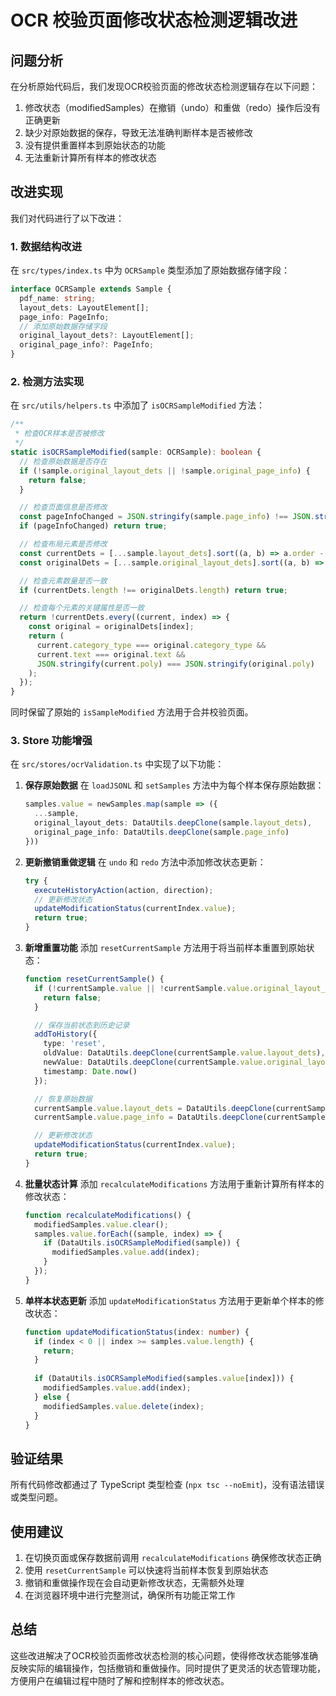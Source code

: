 # OCR 校验页面修改状态检测逻辑改进

## 问题分析

在分析原始代码后，我们发现OCR校验页面的修改状态检测逻辑存在以下问题：

1. 修改状态（modifiedSamples）在撤销（undo）和重做（redo）操作后没有正确更新
2. 缺少对原始数据的保存，导致无法准确判断样本是否被修改
3. 没有提供重置样本到原始状态的功能
4. 无法重新计算所有样本的修改状态

## 改进实现

我们对代码进行了以下改进：

### 1. 数据结构改进

在 `src/types/index.ts` 中为 `OCRSample` 类型添加了原始数据存储字段：

```typescript
interface OCRSample extends Sample {
  pdf_name: string;
  layout_dets: LayoutElement[];
  page_info: PageInfo;
  // 添加原始数据存储字段
  original_layout_dets?: LayoutElement[];
  original_page_info?: PageInfo;
}
```

### 2. 检测方法实现

在 `src/utils/helpers.ts` 中添加了 `isOCRSampleModified` 方法：

```typescript
/**
 * 检查OCR样本是否被修改
 */
static isOCRSampleModified(sample: OCRSample): boolean {
  // 检查原始数据是否存在
  if (!sample.original_layout_dets || !sample.original_page_info) {
    return false;
  }

  // 检查页面信息是否修改
  const pageInfoChanged = JSON.stringify(sample.page_info) !== JSON.stringify(sample.original_page_info);
  if (pageInfoChanged) return true;

  // 检查布局元素是否修改
  const currentDets = [...sample.layout_dets].sort((a, b) => a.order - b.order);
  const originalDets = [...sample.original_layout_dets].sort((a, b) => a.order - b.order);

  // 检查元素数量是否一致
  if (currentDets.length !== originalDets.length) return true;

  // 检查每个元素的关键属性是否一致
  return !currentDets.every((current, index) => {
    const original = originalDets[index];
    return (
      current.category_type === original.category_type &&
      current.text === original.text &&
      JSON.stringify(current.poly) === JSON.stringify(original.poly)
    );
  });
}
```

同时保留了原始的 `isSampleModified` 方法用于合并校验页面。

### 3. Store 功能增强

在 `src/stores/ocrValidation.ts` 中实现了以下功能：

1. **保存原始数据**
   在 `loadJSONL` 和 `setSamples` 方法中为每个样本保存原始数据：
   ```typescript
   samples.value = newSamples.map(sample => ({
     ...sample,
     original_layout_dets: DataUtils.deepClone(sample.layout_dets),
     original_page_info: DataUtils.deepClone(sample.page_info)
   }))
   ```

2. **更新撤销重做逻辑**
   在 `undo` 和 `redo` 方法中添加修改状态更新：
   ```typescript
   try {
     executeHistoryAction(action, direction);
     // 更新修改状态
     updateModificationStatus(currentIndex.value);
     return true;
   }
   ```

3. **新增重置功能**
   添加 `resetCurrentSample` 方法用于将当前样本重置到原始状态：
   ```typescript
   function resetCurrentSample() {
     if (!currentSample.value || !currentSample.value.original_layout_dets || !currentSample.value.original_page_info) {
       return false;
     }

     // 保存当前状态到历史记录
     addToHistory({
       type: 'reset',
       oldValue: DataUtils.deepClone(currentSample.value.layout_dets),
       newValue: DataUtils.deepClone(currentSample.value.original_layout_dets),
       timestamp: Date.now()
     });

     // 恢复原始数据
     currentSample.value.layout_dets = DataUtils.deepClone(currentSample.value.original_layout_dets);
     currentSample.value.page_info = DataUtils.deepClone(currentSample.value.original_page_info);

     // 更新修改状态
     updateModificationStatus(currentIndex.value);
     return true;
   }
   ```

4. **批量状态计算**
   添加 `recalculateModifications` 方法用于重新计算所有样本的修改状态：
   ```typescript
   function recalculateModifications() {
     modifiedSamples.value.clear();
     samples.value.forEach((sample, index) => {
       if (DataUtils.isOCRSampleModified(sample)) {
         modifiedSamples.value.add(index);
       }
     });
   }
   ```

5. **单样本状态更新**
   添加 `updateModificationStatus` 方法用于更新单个样本的修改状态：
   ```typescript
   function updateModificationStatus(index: number) {
     if (index < 0 || index >= samples.value.length) {
       return;
     }
     
     if (DataUtils.isOCRSampleModified(samples.value[index])) {
       modifiedSamples.value.add(index);
     } else {
       modifiedSamples.value.delete(index);
     }
   }
   ```

## 验证结果

所有代码修改都通过了 TypeScript 类型检查 (`npx tsc --noEmit`)，没有语法错误或类型问题。

## 使用建议

1. 在切换页面或保存数据前调用 `recalculateModifications` 确保修改状态正确
2. 使用 `resetCurrentSample` 可以快速将当前样本恢复到原始状态
3. 撤销和重做操作现在会自动更新修改状态，无需额外处理
4. 在浏览器环境中进行完整测试，确保所有功能正常工作

## 总结

这些改进解决了OCR校验页面修改状态检测的核心问题，使得修改状态能够准确反映实际的编辑操作，包括撤销和重做操作。同时提供了更灵活的状态管理功能，方便用户在编辑过程中随时了解和控制样本的修改状态。